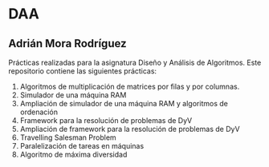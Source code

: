 # DAA
## Adrián Mora Rodríguez
Prácticas realizadas para la asignatura Diseño y Análisis de Algoritmos. Este repositorio contiene las siguientes prácticas:
1) Algoritmos de multiplicación de matrices por filas y por columnas.
2) Simulador de una máquina RAM
3) Ampliación de simulador de una máquina RAM y algoritmos de ordenación
4) Framework para la resolución de problemas de DyV
5) Ampliación de framework para la resolución de problemas de DyV
6) Travelling Salesman Problem
7) Paralelización de tareas en máquinas
8) Algoritmo de máxima diversidad